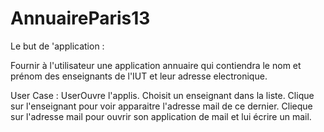 # AnnuaireParis13

Le but de 'application :

Fournir à l'utilisateur une application annuaire qui contiendra le nom et prénom des enseignants de l'IUT et leur adresse electronique.

User Case :
UserOuvre l'applis.
Choisit un enseignant dans la liste.
Clique sur l'enseignant pour voir apparaitre l'adresse mail de ce dernier.
Clieque sur l'adresse mail pour ouvrir son application de mail et lui écrire un mail.
